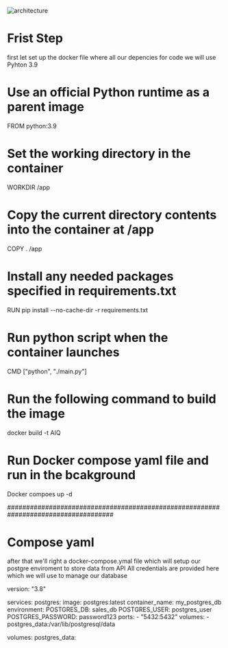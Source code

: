 
![architecture](https://github.com/saqib4975/AIQ_data/assets/146154778/c9498847-ef8b-49f8-95e8-8dfb3228eff7)


# Frist Step
first let set up the docker file where all our depencies for code we will use Pyhton 3.9 

# Use an official Python runtime as a parent image
FROM python:3.9

# Set the working directory in the container
WORKDIR /app

# Copy the current directory contents into the container at /app
COPY . /app

# Install any needed packages specified in requirements.txt
RUN pip install --no-cache-dir -r requirements.txt

# Run python script when the container launches
CMD ["python", "./main.py"]

# Run the following command to build the image 
docker build -t AIQ
# Run Docker compose yaml file and run in the bcakground 
Docker compoes up -d 

####################################################################################

# Compose yaml 
after that we'll right a docker-compose.ymal file which will setup our postgre enviroment to store data from API 
All credentials are provided here which we will use to manage our database  


version: "3.8"

services:
  postgres:
    image: postgres:latest
    container_name: my_postgres_db
    environment:
      POSTGRES_DB: sales_db
      POSTGRES_USER: postgres_user
      POSTGRES_PASSWORD: password123
    ports:
      - "5432:5432"
    volumes:
      - postgres_data:/var/lib/postgresql/data

volumes:
  postgres_data:


